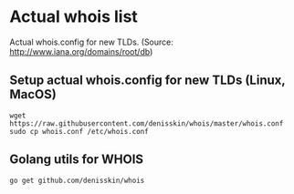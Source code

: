 # Actual whois list
Actual whois.config for new TLDs. (Source: http://www.iana.org/domains/root/db) 

## Setup actual whois.config for new TLDs (Linux, MacOS)
``` shell
wget https://raw.githubusercontent.com/denisskin/whois/master/whois.conf
sudo cp whois.conf /etc/whois.conf
```

## Golang utils for WHOIS
``` shell
go get github.com/denisskin/whois
```
